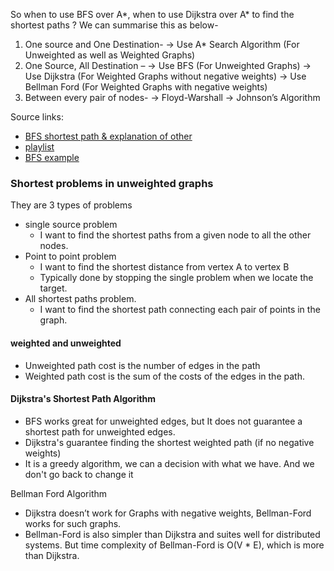 So when to use BFS over A*, when to use Dijkstra over A* to find the shortest paths ?
We can summarise this as below-
1) One source and One Destination-
   → Use A* Search Algorithm (For Unweighted as well as Weighted Graphs)
2) One Source, All Destination –
   → Use BFS (For Unweighted Graphs)
   → Use Dijkstra (For Weighted Graphs without negative weights)
   → Use Bellman Ford (For Weighted Graphs with negative weights)
3) Between every pair of nodes-
   → Floyd-Warshall
   → Johnson’s Algorithm

Source links:
- [BFS shortest path & explanation of other](https://www.youtube.com/watch?v=T_m27bhVQQQ)
- [playlist](https://www.geeksforgeeks.org/shortest-path-unweighted-graph/)
- [BFS example](https://www.youtube.com/watch?v=UvxV6y0k6Vk)

### Shortest problems in unweighted graphs
They are 3 types of problems
- single source problem 
   - I want to find the shortest paths from a given node to all the other nodes.
- Point to point problem
   - I want to find the shortest distance from vertex A to vertex B
   - Typically done by stopping the single problem when we locate the target.
- All shortest paths problem.
   - I want to find the shortest path connecting each pair of points in the graph. 
  
#### weighted and unweighted
- Unweighted path cost is the number of edges in the path
- Weighted path cost is the sum of the costs of the edges in the path.

#### Dijkstra's Shortest Path Algorithm
- BFS works great for unweighted edges, but It does not guarantee a shortest path for unweighted edges.
- Dijkstra's guarantee finding the shortest weighted path (if no negative weights)
- It is a greedy algorithm, we can a decision with what we have. And we don't go back to change it

Bellman Ford Algorithm
- Dijkstra doesn’t work for Graphs with negative weights, Bellman-Ford works for such graphs.
- Bellman-Ford is also simpler than Dijkstra and suites well for distributed systems. But time complexity of Bellman-Ford is O(V * E), which is more than Dijkstra. 
